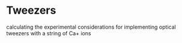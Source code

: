 # Tweezers
calculating the experimental considerations for implementing optical tweezers with a string of Ca+ ions
